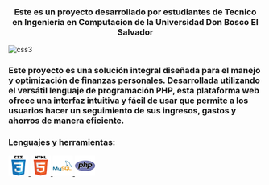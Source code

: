 <h3 align="center">Este es un proyecto desarrollado por estudiantes de Tecnico en Ingenieria en Computacion de la Universidad Don Bosco El Salvador</h3>
<img src="https://upload.wikimedia.org/wikipedia/commons/thumb/c/cc/Universidad_don_bosco.jpg/270px-Universidad_don_bosco.jpg" alt="css3" width="40" height="40"/>
<h3 align="left">Este proyecto es una solución integral diseñada para el manejo y optimización de finanzas personales. Desarrollada utilizando el versátil lenguaje de programación PHP, esta plataforma web ofrece una interfaz intuitiva y fácil de usar que permite a los usuarios hacer un seguimiento de sus ingresos, gastos y ahorros de manera eficiente.</h3>
<p align="left">
</p>

<h3 align="left">Lenguajes y herramientas:</h3>
<p align="left"> <a href="https://www.w3schools.com/css/" target="_blank" rel="noreferrer"> <img src="https://raw.githubusercontent.com/devicons/devicon/master/icons/css3/css3-original-wordmark.svg" alt="css3" width="40" height="40"/> </a> <a href="https://www.w3.org/html/" target="_blank" rel="noreferrer"> <img src="https://raw.githubusercontent.com/devicons/devicon/master/icons/html5/html5-original-wordmark.svg" alt="html5" width="40" height="40"/> </a> <a href="https://www.mysql.com/" target="_blank" rel="noreferrer"> <img src="https://raw.githubusercontent.com/devicons/devicon/master/icons/mysql/mysql-original-wordmark.svg" alt="mysql" width="40" height="40"/> </a> <a href="https://www.php.net" target="_blank" rel="noreferrer"> <img src="https://raw.githubusercontent.com/devicons/devicon/master/icons/php/php-original.svg" alt="php" width="40" height="40"/> </a> </p>
